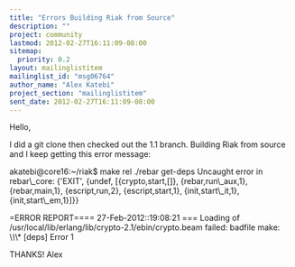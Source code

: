 ```yaml
---
title: "Errors Building Riak from Source"
description: ""
project: community
lastmod: 2012-02-27T16:11:09-08:00
sitemap:
  priority: 0.2
layout: mailinglistitem
mailinglist_id: "msg06764"
author_name: "Alex Katebi"
project_section: "mailinglistitem"
sent_date: 2012-02-27T16:11:09-08:00
---
```


Hello,

 I did a git clone then checked out the 1.1 branch.
 Building Riak from source and I keep getting this error message:


akatebi@core16:~/riak$ make rel
./rebar get-deps
Uncaught error in rebar\\_core: {'EXIT',
 {undef,
 [{crypto,start,[]},
 {rebar,run\\_aux,1},
 {rebar,main,1},
 {escript,run,2},
 {escript,start,1},
 {init,start\\_it,1},
 {init,start\\_em,1}]}}

=ERROR REPORT==== 27-Feb-2012::19:08:21 ===
Loading of /usr/local/lib/erlang/lib/crypto-2.1/ebin/crypto.beam failed: badfile
make: \\*\\*\\* [deps] Error 1


THANKS!
Alex

